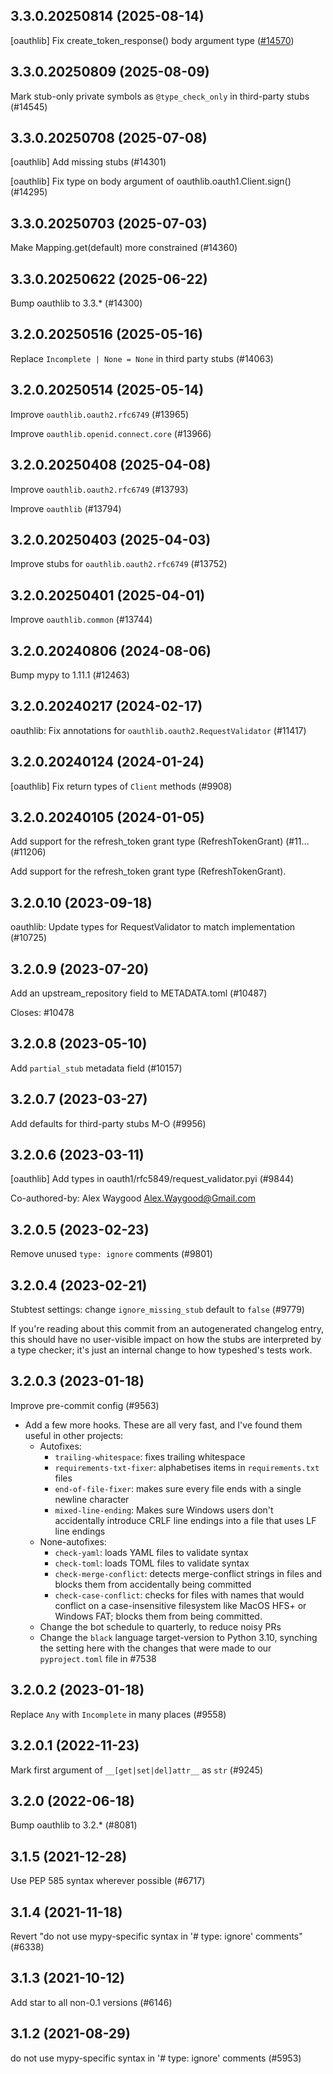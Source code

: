 ## 3.3.0.20250814 (2025-08-14)

[oauthlib] Fix create_token_response() body argument type ([#14570](https://github.com/python/typeshed/pull/14570))

## 3.3.0.20250809 (2025-08-09)

Mark stub-only private symbols as `@type_check_only` in third-party stubs (#14545)

## 3.3.0.20250708 (2025-07-08)

[oauthlib] Add missing stubs (#14301)

[oauthlib] Fix type on body argument of oauthlib.oauth1.Client.sign() (#14295)

## 3.3.0.20250703 (2025-07-03)

Make Mapping.get(default) more constrained (#14360)

## 3.3.0.20250622 (2025-06-22)

Bump oauthlib to 3.3.* (#14300)

## 3.2.0.20250516 (2025-05-16)

Replace `Incomplete | None = None` in third party stubs (#14063)

## 3.2.0.20250514 (2025-05-14)

Improve `oauthlib.oauth2.rfc6749` (#13965)

Improve `oauthlib.openid.connect.core` (#13966)

## 3.2.0.20250408 (2025-04-08)

Improve `oauthlib.oauth2.rfc6749` (#13793)

Improve `oauthlib` (#13794)

## 3.2.0.20250403 (2025-04-03)

Improve stubs for `oauthlib.oauth2.rfc6749` (#13752)

## 3.2.0.20250401 (2025-04-01)

Improve `oauthlib.common` (#13744)

## 3.2.0.20240806 (2024-08-06)

Bump mypy to 1.11.1 (#12463)

## 3.2.0.20240217 (2024-02-17)

oauthlib: Fix annotations for `oauthlib.oauth2.RequestValidator` (#11417)

## 3.2.0.20240124 (2024-01-24)

[oauthlib] Fix return types of `Client` methods (#9908)

## 3.2.0.20240105 (2024-01-05)

Add support for the refresh_token grant type (RefreshTokenGrant) (#11… (#11206)

Add support for the refresh_token grant type (RefreshTokenGrant).

## 3.2.0.10 (2023-09-18)

oauthlib: Update types for RequestValidator to match implementation (#10725)

## 3.2.0.9 (2023-07-20)

Add an upstream_repository field to METADATA.toml (#10487)

Closes: #10478

## 3.2.0.8 (2023-05-10)

Add `partial_stub` metadata field (#10157)

## 3.2.0.7 (2023-03-27)

Add defaults for third-party stubs M-O (#9956)

## 3.2.0.6 (2023-03-11)

[oauthlib] Add types in oauth1/rfc5849/request_validator.pyi (#9844)

Co-authored-by: Alex Waygood <Alex.Waygood@Gmail.com>

## 3.2.0.5 (2023-02-23)

Remove unused `type: ignore` comments (#9801)

## 3.2.0.4 (2023-02-21)

Stubtest settings: change `ignore_missing_stub` default to `false` (#9779)

If you're reading about this commit from an autogenerated changelog entry, this should have no user-visible impact on how the stubs are interpreted by a type checker; it's just an internal change to how typeshed's tests work.

## 3.2.0.3 (2023-01-18)

Improve pre-commit config (#9563)

- Add a few more hooks. These are all very fast, and I've found them useful in other projects:
  - Autofixes:
    - `trailing-whitespace`: fixes trailing whitespace
    - `requirements-txt-fixer`: alphabetises items in `requirements.txt` files
    - `end-of-file-fixer`: makes sure every file ends with a single newline character
    - `mixed-line-ending`: Makes sure Windows users don't accidentally introduce CRLF line endings into a file that uses LF line endings
  - None-autofixes:
    - `check-yaml`: loads YAML files to validate syntax
    - `check-toml`: loads TOML files to validate syntax
    - `check-merge-conflict`: detects merge-conflict strings in files and blocks them from accidentally being committed
    - `check-case-conflict`: checks for files with names that would conflict on a case-insensitive filesystem like MacOS HFS+ or Windows FAT; blocks them from being committed.
  - Change the bot schedule to quarterly, to reduce noisy PRs
  - Change the `black` language target-version to Python 3.10, synching the setting here with the changes that were made to our `pyproject.toml` file in #7538

## 3.2.0.2 (2023-01-18)

Replace `Any` with `Incomplete` in many places (#9558)

## 3.2.0.1 (2022-11-23)

Mark first argument of `__[get|set|del]attr__` as `str` (#9245)

## 3.2.0 (2022-06-18)

Bump oauthlib to 3.2.* (#8081)

## 3.1.5 (2021-12-28)

Use PEP 585 syntax wherever possible (#6717)

## 3.1.4 (2021-11-18)

Revert "do not use mypy-specific syntax in '# type: ignore' comments" (#6338)

## 3.1.3 (2021-10-12)

Add star to all non-0.1 versions (#6146)

## 3.1.2 (2021-08-29)

do not use mypy-specific syntax in '# type: ignore' comments (#5953)

